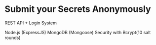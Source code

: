 # Submit your Secrets Anonymously
REST API + Login System

Node.js (ExpressJS)
MongoDB (Mongoose)
Security with Bcrypt(10 salt rounds)
